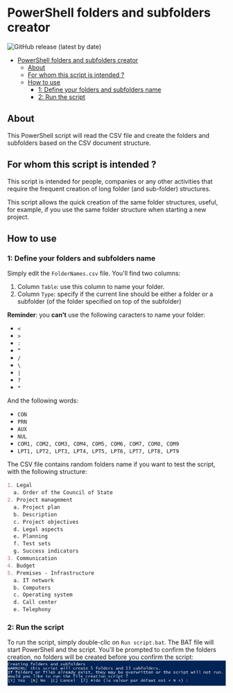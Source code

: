 # PowerShell folders and subfolders creator

![GitHub release (latest by date)](https://img.shields.io/github/v/release/Liozon/powershell-folders-and-subfolders-creator?color=success&display_name=tag&label=Latest%20version&logo=GitHub)

- [PowerShell folders and subfolders creator](#powershell-folders-and-subfolders-creator)
  - [About](#about)
  - [For whom this script is intended ?](#for-whom-this-script-is-intended-)
  - [How to use](#how-to-use)
    - [1: Define your folders and subfolders name](#1-define-your-folders-and-subfolders-name)
    - [2: Run the script](#2-run-the-script)

## About

This PowerShell script will read the CSV file and create the folders and subfolders based on the CSV document structure.

## For whom this script is intended ?

This script is intended for people, companies or any other activities that require the frequent creation of long folder (and sub-folder) structures.

This script allows the quick creation of the same folder structures, useful, for example, if you use the same folder structure when starting a new project.

## How to use

### 1: Define your folders and subfolders name

Simply edit the `FolderNames.csv` file. You'll find two columns:

1. Column `Table`: use this column to name your folder.
2. Column `Type`: specify if the current line should be either a folder or a subfolder (of the folder specified on top of the subfolder)

**Reminder**: you **can't** use the following caracters to name your folder:

- `<`
- `>`
- `:`
- `“`
- `/`
- `\`
- `|`
- `?`
- `*`

And the following words:

- `CON`
- `PRN`
- `AUX`
- `NUL`
- `COM1, COM2, COM3, COM4, COM5, COM6, COM7, COM8, COM9`
- `LPT1, LPT2, LPT3, LPT4, LPT5, LPT6, LPT7, LPT8, LPT9`

The CSV file contains random folders name if you want to test the script, with the following structure:

```markdown
1. Legal
  a. Order of the Council of State
2. Project management
  a. Project plan
  b. Description
  c. Project objectives
  d. Legal aspects
  e. Planning
  f. Test sets
  g. Success indicators
3. Communication
4. Budget
5. Premises - Infrastructure
  a. IT network
  b. Computers
  c. Operating system
  d. Call center
  e. Telephony
```

### 2: Run the script

To run the script, simply double-clic on `Run script.bat`. The BAT file will start PowerShell and the script.
You'll be prompted to confirm the folders creation, no folders will be created before you confirm the script:
![Prompt](./Images/Confirm%20prompt.jpg "Prompt")
